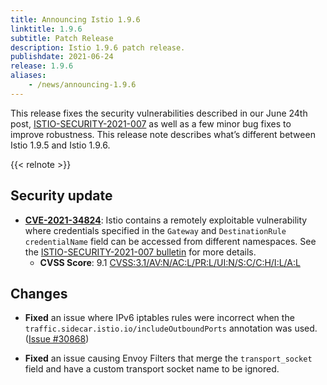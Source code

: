 ```yaml
---
title: Announcing Istio 1.9.6
linktitle: 1.9.6
subtitle: Patch Release
description: Istio 1.9.6 patch release.
publishdate: 2021-06-24
release: 1.9.6
aliases:
    - /news/announcing-1.9.6
---
```


This release fixes the security vulnerabilities described in our June 24th post, [ISTIO-SECURITY-2021-007](/pt-br/news/security/istio-security-2021-007) as
well as a few minor bug fixes to improve robustness. This release note describes what’s different between Istio 1.9.5 and Istio 1.9.6.

{{< relnote >}}

## Security update

- __[CVE-2021-34824](https://cve.mitre.org/cgi-bin/cvename.cgi?name=CVE-2021-34824)__:
Istio contains a remotely exploitable vulnerability where credentials specified in the `Gateway` and `DestinationRule` `credentialName` field can be accessed from different namespaces. See the [ISTIO-SECURITY-2021-007 bulletin](/pt-br/news/security/istio-security-2021-007) for more details.
    - __CVSS Score__: 9.1 [CVSS:3.1/AV:N/AC:L/PR:L/UI:N/S:C/C:H/I:L/A:L](https://www.first.org/cvss/calculator/3.1#CVSS:3.1/AV:N/AC:L/PR:L/UI:N/S:C/C:H/I:L/A:L)

## Changes

- **Fixed** an issue where IPv6 iptables rules were incorrect when the `traffic.sidecar.istio.io/includeOutboundPorts` annotation was used.
 ([Issue #30868](https://github.com/istio/istio/issues/30868))

- **Fixed** an issue causing Envoy Filters that merge the `transport_socket` field and have a custom transport socket name to be ignored.
